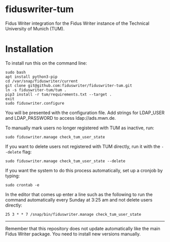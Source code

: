 # fiduswriter-tum

Fidus Writer integration for the Fidus Writer instance of the Technical University of Munich (TUM).

Installation
============

To install run this on the command line:

```
sudo bash
apt install python3-pip
cd /var/snap/fiduswriter/current
git clone git@github.com:fiduswriter/fiduswriter-tum.git
ln -s fiduswriter-tum/tum .
pip3 install -r tum/requirements.txt --target .
exit
sudo fiduswriter.configure
```

You will be presented with the configuration file. Add strings for LDAP_USER and LDAP_PASSWORD to access ldap://ads.mwn.de.

To manually mark users no longer registered with TUM as inactive, run:

```
sudo fiduswriter.manage check_tum_user_state
```

If you want to delete users not registered with TUM directly, run it with the `--delete` flag:

```
sudo fiduswriter.manage check_tum_user_state --delete
```

If you want the system to do this process automatically, set up a cronjob by typing:

```
sudo crontab -e
```

In the editor that comes up enter a line such as the following to run the command automatically every Sunday at 3:25 am and not delete users directly:

```
25 3 * * 7 /snap/bin/fiduswriter.manage check_tum_user_state
```

----
Remember that this repository does not update automatically like the main Fidus Writer package. You need to install new versions manually.
